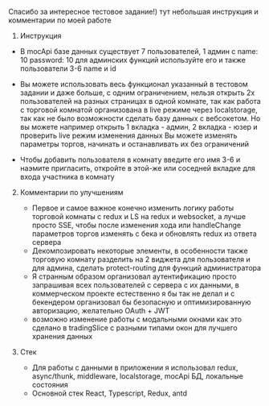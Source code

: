 Спасибо за интересное тестовое задание!) тут небольшая инструкция и комментарии по моей работе

1. Инструкция

  - В mocApi базе данных существует 7 пользователей, 1 админ с name: 10 password: 10 для админских функций используйте его 
  и также пользователи 3-6 name и id

  - Вы можете использовать весь функционал указанный в тестовом задании и даже больше, с одним ограничением, 
  нельзя открыть 2х пользователей на разных страницах в одной комнате, так как работа с торговой комнатой организована в live режиме через localstorage,
  так как не было возможности сделать базу данных с вебсокетом. Но вы можете например открыть 1 вкладка - админ, 2 вкладка - юзер и проверить live режим изменения данных
  Вы можете изменять параметры торгов, начинать и останавливать их без ограничений

  - Чтобы добавить пользователя в комнату введите его имя 3-6 и наэмите пригласить, откройте в этой-же или соседней вкладке для входа участника в комнату

2. Комментарии по улучшениям
   - Первое и самое важное конечно изменить логику работы торговой комнаты с redux и LS на redux и websocket, а лучше просто SSE, чтобы после изменения хода или handleChange параметров торгов изменять с бека и обновлять redux из ответа сервера
   - Декомпозировать некоторые элементы, в особенности также торговую комнату разделить на 2 виджета для пользователя и для админа, сделать protect-routing для функций администратора
   - Я странным образом организовал аутентификацию просто запрашивая всех пользователей с сервера с их данными, в коммерческом проекте естественно я бы так не делал и с бекендером организовал бы безопасную и оптимизированную авторизацию, желательно OAuth + JWT
   - возможно изменение работы с модальными окнами как это сделано в tradingSlice с разными типами окон для лучшего хранения данных 
  


3. Стек
   - Для работы с данными в приложении я использовал redux, async/thunk, middleware, localstorage, mocApi БД, локальные состояния
   - Основной стек React, Typescript, Redux, antd
